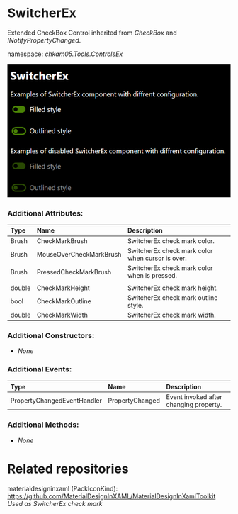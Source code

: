 # SwitcherEx
Extended CheckBox Control inherited from _CheckBox_ and _INotifyPropertyChanged_.

namespace: _chkam05.Tools.ControlsEx_

![SwitcherEx Examples (Images/SwitcherEx.png)](../Images/SwitcherEx.png)

### Additional Attributes:

| Type   | Name                    | Description |
|:-------|:------------------------|:------------|
| Brush  | CheckMarkBrush          | SwitcherEx check mark color. |
| Brush  | MouseOverCheckMarkBrush | SwitcherEx check mark color when cursor is over. |
| Brush  | PressedCheckMarkBrush   | SwitcherEx check mark color when is pressed. |
||||
| double | CheckMarkHeight         | SwitcherEx check mark height. |
| bool   | CheckMarkOutline        | SwitcherEx check mark outline style. |
| double | CheckMarkWidth          | SwitcherEx check mark width. |

### Additional Constructors:

- _None_

### Additional Events:

| Type                        | Name             | Description |
|:----------------------------|:-----------------|:------------|
| PropertyChangedEventHandler | PropertyChanged  | Event invoked after changing property. |

### Additional Methods:

- _None_

# Related repositories

materialdesigninxaml (PackIconKind): https://github.com/MaterialDesignInXAML/MaterialDesignInXamlToolkit  
_Used as SwitcherEx check mark_
